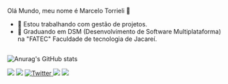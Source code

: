 Olá Mundo, meu nome é Marcelo Torrieli 👋

- 🔭 Estou trabalhando com gestão de projetos.
- 🌱 Graduando em DSM (Desenvolvimento de Software Multiplataforma) na "FATEC" Faculdade de tecnologia de Jacareí.

##

![Anurag's GitHub stats](https://github-readme-stats.vercel.app/api?username=marcelinhonet&show_icons=true&theme=algolia)

<div> 
  <a href="https://www.youtube.com/marcelinhonet" target="_blank"><img src="https://img.shields.io/badge/YouTube-FF0000?style=for-the-badge&logo=youtube&logoColor=white" target="_blank"></a>
  <a href="https://instagram.com/marcelinhonet" target="_blank"><img src="https://img.shields.io/badge/-Instagram-%23E4405F?style=for-the-badge&logo=instagram&logoColor=white" target="_blank"></a>
  <a href="https://twitter.com/marcelotorrieli" target="_blank">
<img src="https://img.shields.io/badge/Twitter-1DA1F2?style=for-the-badge&logo=twitter&logoColor=white" alt="Twitter">
</a>
  <a href = "mailto:marcelotorrieli@gmail.com"><img src="https://img.shields.io/badge/-Gmail-%23333?style=for-the-badge&logo=gmail&logoColor=white" target="_blank"></a>
  <a href="https://www.linkedin.com/in/marcelinhonet" target="_blank"><img src="https://img.shields.io/badge/-LinkedIn-%230077B5?style=for-the-badge&logo=linkedin&logoColor=white" target="_blank"></a> 
</div>


